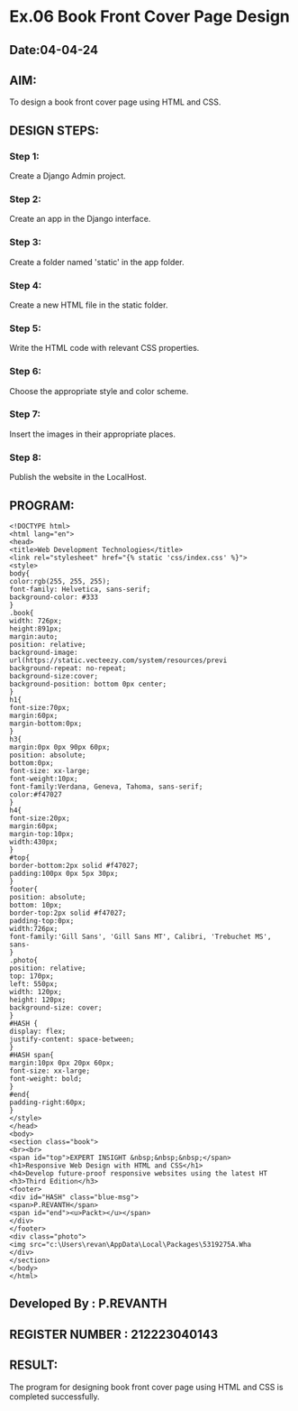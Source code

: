 # Ex.06 Book Front Cover Page Design
## Date:04-04-24

## AIM:
To design a book front cover page using HTML and CSS.

## DESIGN STEPS:

### Step 1:
Create a Django Admin project.

### Step 2:
Create an app in the Django interface.

### Step 3:
Create a folder named 'static' in the app folder.

### Step 4:
Create a new HTML file in the static folder.

### Step 5:
Write the HTML code with relevant CSS properties.

### Step 6:
Choose the appropriate style and color scheme.

### Step 7:
Insert the images in their appropriate places.

### Step 8:
Publish the website in the LocalHost.

## PROGRAM:
```
<!DOCTYPE html>
<html lang="en">
<head>
<title>Web Development Technologies</title>
<link rel="stylesheet" href="{% static 'css/index.css' %}">
<style>
body{
color:rgb(255, 255, 255);
font-family: Helvetica, sans-serif;
background-color: #333
}
.book{
width: 726px;
height:891px;
margin:auto;
position: relative;
background-image: url(https://static.vecteezy.com/system/resources/previ
background-repeat: no-repeat;
background-size:cover;
background-position: bottom 0px center;
}
h1{
font-size:70px;
margin:60px;
margin-bottom:0px;
}
h3{
margin:0px 0px 90px 60px;
position: absolute;
bottom:0px;
font-size: xx-large;
font-weight:10px;
font-family:Verdana, Geneva, Tahoma, sans-serif;
color:#f47027
}
h4{
font-size:20px;
margin:60px;
margin-top:10px;
width:430px;
}
#top{
border-bottom:2px solid #f47027;
padding:100px 0px 5px 30px;
}
footer{
position: absolute;
bottom: 10px;
border-top:2px solid #f47027;
padding-top:0px;
width:726px;
font-family:'Gill Sans', 'Gill Sans MT', Calibri, 'Trebuchet MS', sans-
}
.photo{
position: relative;
top: 170px;
left: 550px;
width: 120px;
height: 120px;
background-size: cover;
}
#HASH {
display: flex;
justify-content: space-between;
}
#HASH span{
margin:10px 0px 20px 60px;
font-size: xx-large;
font-weight: bold;
}
#end{
padding-right:60px;
}
</style>
</head>
<body>
<section class="book">
<br><br>
<span id="top">EXPERT INSIGHT &nbsp;&nbsp;&nbsp;</span>
<h1>Responsive Web Design with HTML and CSS</h1>
<h4>Develop future-proof responsive websites using the latest HT
<h3>Third Edition</h3>
<footer>
<div id="HASH" class="blue-msg">
<span>P.REVANTH</span>
<span id="end"><u>Packt></u></span>
</div>
</footer>
<div class="photo">
<img src="c:\Users\revan\AppData\Local\Packages\5319275A.Wha
</div>
</section>
</body>
</html>
```
## Developed By : P.REVANTH
## REGISTER NUMBER : 212223040143

## RESULT:
The program for designing book front cover page using HTML and CSS is completed successfully.

